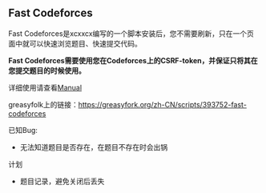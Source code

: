 ## Fast Codeforces

Fast Codeforces是xcxxcx编写的一个脚本安装后，您不需要刷新，只在一个页面中就可以快速浏览题目、快速提交代码。

**Fast Codeforces需要使用您在Codeforces上的CSRF-token，并保证只将其在您提交题目的时候使用。**

详细使用请查看[Manual](https://github.com/xcx-xcx/Fast-Codeforces/blob/master/manual.md)

greasyfolk上的链接：<https://greasyfork.org/zh-CN/scripts/393752-fast-codeforces>

已知Bug:

+ 无法知道题目是否存在，在题目不存在时会出锅

计划

+ 题目记录，避免关闭后丢失

